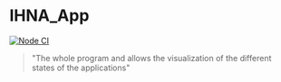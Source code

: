 # IHNA_App
[![Node CI](https://github.com/CorentinBacconnais/IHNA_App/workflows/Node%20CI/badge.svg)](https://github.com/CorentinBacconnais/IHNA_App/actions)

> "The whole program and allows the visualization of the different states of the applications"